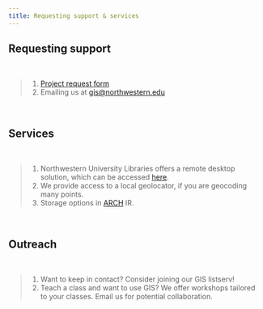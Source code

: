 ```yaml
---
title: Requesting support & services
---
```



## Requesting support

<br>

> 1) [Project request form](https://app.smartsheet.com/b/form/2f2ec327e6164f83b588b7bbe2e2b56f) <br>
> 2) Emailing us at [gis@northwestern.edu](mailto:gis@northwestern.edu)

<br>

## Services

<br>

> 1) Northwestern University Libraries offers a remote desktop solution, which can be accessed [here](https://www.library.northwestern.edu/visit/technology/internet-access.html). <br>
> 2) We provide access to a local geolocator, if you are geocoding many points. <br>
> 3) Storage options in [ARCH](https://arch.library.northwestern.edu/) IR. 

<br>

## Outreach

<br>

> 1) Want to keep in contact? Consider joining our GIS listserv! <br>
> 2) Teach a class and want to use GIS? We offer workshops tailored to your classes. Email us for potential collaboration.
